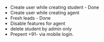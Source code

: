 - Create user while creating student - Done
- Create user while creating agent
- Fresh leads - Done
- Disable features for agent
- delete student by admin only
- Prepent +91- via mobile login.